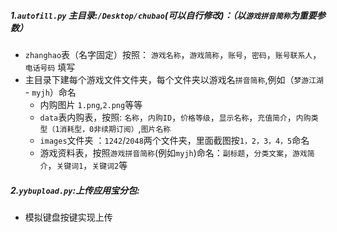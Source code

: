 ##### 1.`autofill.py` 主目录:`/Desktop/chubao`(可以自行修改)：（以`游戏拼音简称`为重要参数）
- `zhanghao`表（名字固定）按照： `游戏名称`，`游戏简称`，`账号`，`密码`，`账号联系人`，`电话号码` 填写
- 主目录下建每个游戏文件文件夹，每个文件夹以游戏名`拼音简称`,例如（`梦游江湖` - `myjh`）命名
  - 内购图片 `1.png`,`2.png`等等
  - `data`表内购表，按照: `名称`，`内购ID`，`价格等级`，`显示名称`，`充值简介`，`内购类型（1消耗型，0非续期订阅）`,`图片名称`
  - `images`文件夹 ：`1242`/`2048`两个文件夹，里面截图按`1，2，3，4，5`命名
  - 游戏资料表，按照`游戏拼音简称`(例如`myjh`)命名：`副标题`，`分类文案`，`游戏简介`，`关键词1`，`关键词2`等

##### 2.`yybupload.py`:上传应用宝分包:
- 模拟键盘按键实现上传